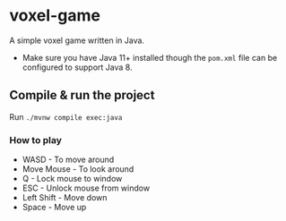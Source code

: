 # voxel-game
A simple voxel game written in Java.

* Make sure you have Java 11+ installed though the `pom.xml` file can be configured to support Java 8.

## Compile & run the project

Run `./mvnw compile exec:java`

### How to play

* WASD - To move around
* Move Mouse - To look around
* Q - Lock mouse to window
* ESC - Unlock mouse from window
* Left Shift - Move down
* Space - Move up 
